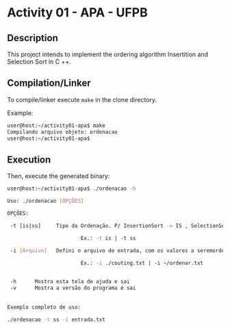 # Activity 01 - APA - UFPB

## Description

This project intends to implement the ordering algorithm Insertition and Selection Sort in C ++.

## Compilation/Linker

To compile/linker execute `make` in the clone directory.

Example:

```bash
user@host:~/activity01-apa$ make
Compilando arquivo objeto: ordenacao
user@host:~/activity01-apa$
```

## Execution

Then, execute the generated binary:

```bash
user@host:~/activity01-apa$ ./ordenacao -h

Uso: ./ordenacao [OPÇÕES]

OPÇÕES:

 -t [is|ss]     Tipo da Ordenação. P/ InsertionSort -> IS , SelectionSort -> SS.

                        Ex.: -t is | -t ss

 -i [Arquivo]   Defini o arquivo de entrada, com os valores a seremordenados.

                        Ex.: -i ./couting.txt | -i ~/ordenar.txt
                        

 -h      Mostra esta tela de ajuda e sai
 -v      Mostra a versão do programa e sai
 
   
Exemplo completo de uso:

./ordenacao -t ss -i entrada.txt 
```

